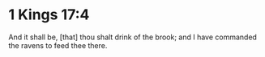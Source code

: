 # 1 Kings 17:4

And it shall be, [that] thou shalt drink of the brook; and I have commanded the ravens to feed thee there.